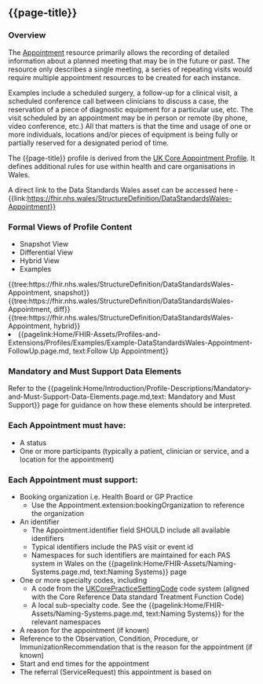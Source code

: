 <div class="warning"><span class="ImplementWarn"></span></div>

## {{page-title}}

### Overview
The [Appointment](https://www.hl7.org/fhir/r4/Appointment.html) resource primarily allows the recording of detailed information about a planned meeting that may be in the future or past. The resource only describes a single meeting, a series of repeating visits would require multiple appointment resources to be created for each instance.

Examples include a scheduled surgery, a follow-up for a clinical visit, a scheduled conference call between clinicians to discuss a case, the reservation of a piece of diagnostic equipment for a particular use, etc. The visit scheduled by an appointment may be in person or remote (by phone, video conference, etc.) All that matters is that the time and usage of one or more individuals, locations and/or pieces of equipment is being fully or partially reserved for a designated period of time.

The {{page-title}} profile is derived from the [UK Core Appointment Profile](https://simplifier.net/guide/UK-Core-Implementation-Guide-STU2/Home/ProfilesandExtensions/Profile-UKCore-Appointment?version=2.0.1). It defines additional rules for use within health and care organisations in Wales.

A direct link to the Data Standards Wales asset can be accessed here - {{link:https://fhir.nhs.wales/StructureDefinition/DataStandardsWales-Appointment}}

### Formal Views of Profile Content
<div class="tab-wrap">
  <ul class="tab-head">
    <li class="tablink tab-active" onclick="openCity(this,'tabsnap')" data-target="tabsnap">
      Snapshot View
    </li>
    <li class="tablink" onclick="openCity(this,'tabdiff')" data-target="tabdiff">
      Differential View
    </li>
    <li class="tablink" onclick="openCity(this,'tabhybrid')" data-target="tabhybrid">
      Hybrid View
    </li>
    <li class="tablink" onclick="openCity(this,'tabeg')" data-target="tabeg">
      Examples
    </li>    
  </ul>
  <div class="tab-main">
    <div id="tabsnap" class="tabcontent active">      
      {{tree:https://fhir.nhs.wales/StructureDefinition/DataStandardsWales-Appointment, snapshot}}
    </div>
    <div id="tabdiff" class="tabcontent">
      {{tree:https://fhir.nhs.wales/StructureDefinition/DataStandardsWales-Appointment, diff}}
  </div>
    <div id="tabhybrid" class="tabcontent">
      {{tree:https://fhir.nhs.wales/StructureDefinition/DataStandardsWales-Appointment, hybrid}}
  </div>
  <div id="tabeg" class="tabcontent">
    <list>
       <li>{{pagelink:Home/FHIR-Assets/Profiles-and-Extensions/Profiles/Examples/Example-DataStandardsWales-Appointment-FollowUp.page.md, text:Follow Up Appointment}}</li>            
    </list>
  </div>    
</div>

### Mandatory and Must Support Data Elements
Refer to the {{pagelink:Home/Introduction/Profile-Descriptions/Mandatory-and-Must-Support-Data-Elements.page.md,text: Mandatory and Must Support}} page for guidance on how these elements should be interpreted.

### Each Appointment must have:
* A status
* One or more participants (typically a patient, clinician or service, and a location for the appointment)

### Each Appointment must support:
* Booking organization i.e. Health Board or GP Practice
  * Use the Appointment.extension:bookingOrganization to reference the organization
* An identifier
  * The Appointment.identifier field SHOULD include all available identifiers
  * Typical identifiers include the PAS visit or event id
  * Namespaces for such identifiers are maintained for each PAS system in Wales on the {{pagelink:Home/FHIR-Assets/Naming-Systems.page.md, text:Naming Systems}} page
* One or more specialty codes, including
  * A code from the [UKCorePracticeSettingCode](https://simplifier.net/guide/UK-Core-Implementation-Guide-STU2/Home/Terminology/AllValueSets/ValueSet-UKCore-PracticeSettingCode.page.md?version=current) code system (aligned with the Core Reference Data standard Treatment Function Code)
  * A local sub-specialty code. See the {{pagelink:Home/FHIR-Assets/Naming-Systems.page.md, text:Naming Systems}} for the relevant namespaces
* A reason for the appointment (if known)
* Reference to the Observation, Condition, Procedure, or ImmunizationRecommendation that is the reason for the appointment (if known)
* Start and end times for the appointment
* The referral (ServiceRequest) this appointment is based on

